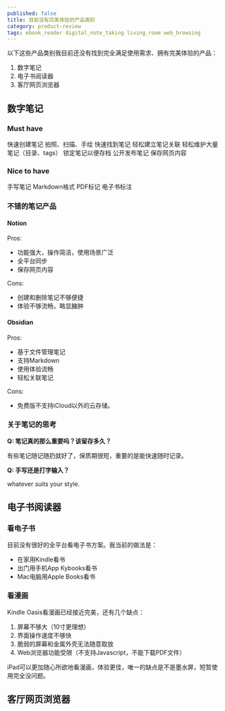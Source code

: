 ```yaml
---
published: false
title: 目前没有完美体验的产品类别
category: product-review
tags: ebook_reader digital_note_taking living_room web_browsing
---
```

以下这些产品类别我目前还没有找到完全满足使用需求、拥有完美体验的产品：

1. 数字笔记
1. 电子书阅读器
1. 客厅网页浏览器

## 数字笔记

### Must have

快速创建笔记
拍照、扫描、手绘
快速找到笔记
轻松建立笔记关联
轻松维护大量笔记（目录、tags）
锁定笔记以便存档
公开发布笔记
保存网页内容

### Nice to have

手写笔记
Markdown格式
PDF标记
电子书标注

### 不错的笔记产品

#### Notion

Pros:

- 功能强大，操作简洁，使用场景广泛
- 全平台同步
- 保存网页内容

Cons:

- 创建和删除笔记不够便捷
- 体验不够流畅，略显臃肿

#### Obsidian

Pros:

- 基于文件管理笔记
- 支持Markdown
- 使用体验流畅
- 轻松关联笔记

Cons:

- 免费版不支持iCloud以外的云存储。


### 关于笔记的思考

**Q: 笔记真的那么重要吗？该留存多久？**

有些笔记随记随扔就好了，保质期很短，重要的是能快速随时记录。

**Q: 手写还是打字输入？**

whatever suits your style.



## 电子书阅读器

### 看电子书

目前没有很好的全平台看电子书方案。我当前的做法是：

- 在家用Kindle看书
- 出门用手机App Kybooks看书
- Mac电脑用Apple Books看书

### 看漫画

Kindle Oasis看漫画已经接近完美，还有几个缺点：

1. 屏幕不够大（10寸更理想）
2. 界面操作速度不够快
3. 脆弱的屏幕和金属外壳无法随意取放
4. Web浏览器功能受限（不支持Javascript，不能下载PDF文件）

iPad可以更加随心所欲地看漫画，体验更佳，唯一的缺点是不是墨水屏，短暂使用完全没问题。

## 客厅网页浏览器